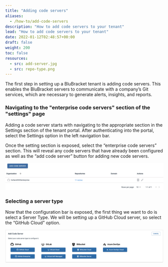 ```yaml
---
title: "Adding code servers"
aliases:
  - /how-to/add-code-servers
description: "How to add code servers to your tenant"
lead: "How to add code servers to your tenant"
date: 2022-01-12T02:48:57+00:00
draft: false
weight: 200
toc: false
resources:
  - src: add-server.jpg
  - src: repo-type.png
---
```


The first step in setting up a BluBracket tenant is adding code servers.  This enables the BluBracket servers to communicate with a company’s Git services, which are necessary to generate alerts, insights, and reports.  

### Navigating to the "enterprise code servers" section of the "settings" page

Adding a code server starts with navigating to the appropriate section in the Settings section of the tenant portal. After authenticating into the portal, select the Settings option in the left navigation bar.

Once the setting section is exposed, select the “enterprise code servers” section.  This will reveal any code servers that have already been configured as well as the “add code server” button for adding new code servers.

![Add code server](add-server.jpg)

### Selecting a server type

Now that the configuration bar is exposed, the first thing we want to do is select a Server Type.  We will be setting up a GitHub Cloud server, so select the “GitHub Cloud” option.

![Choose repo type Screenshot](repo-type.png)
